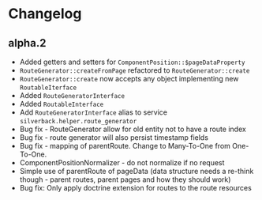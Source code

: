 # Changelog

## alpha.2
- Added getters and setters for `ComponentPosition::$pageDataProperty`
- `RouteGenerator::createFromPage` refactored to `RouteGenerator::create`
- `RouteGenerator::create` now accepts any object implementing new `RoutableIterface`
- Added `RouteGeneratorInterface`
- Added `RoutableInterface`
- Add `RouteGeneratorInterface` alias to service `silverback.helper.route_generator`
- Bug fix - RouteGenerator allow for old entity not to have a route index
- Bug fix - route generator will also persist timestamp fields
- Bug fix - mapping of parentRoute. Change to Many-To-One from One-To-One.
- ComponentPositionNormalizer - do not normalize if no request
- Simple use of parentRoute of pageData (data structure needs a re-think though - parent routes, parent pages and how they should work)
- Bug fix: Only apply doctrine extension for routes to the route resources
